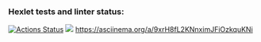 ### Hexlet tests and linter status:
[![Actions Status](https://github.com/sad-x/backend-project-lvl2/workflows/hexlet-check/badge.svg)](https://github.com/sad-x/backend-project-lvl2/actions)
<a href="https://codeclimate.com/github/codeclimate/codeclimate/maintainability"><img src="https://api.codeclimate.com/v1/badges/a99a88d28ad37a79dbf6/maintainability" /></a>
https://asciinema.org/a/9xrH8fL2KNnximJFiOzkquKNi
